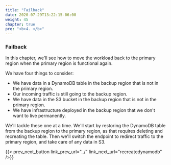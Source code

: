 ```yaml
---
title: "Failback"
date: 2020-07-29T13:22:15-06:00
weight: 45
chapter: true
pre: "<b>4. </b>"
---
```


### Failback

In this chapter, we'll see how to move the workload back to the primary region when the primary region is functional again.

We have four things to consider:

* We have data in a DynamoDB table in the backup region that is not in the primary region.
* Our incoming traffic is still going to the backup region.
* We have data in the S3 bucket in the backup region that is not in the primary region.
* We have infrastructure deployed in the backup region that we don't want to live permanently.

We'll tackle these one at a time.  We'll start by restoring the DynamoDB table from the backup region to the primary region, as that requires deleting and recreating the table.  Then we'll switch the endpoint to redirect traffic to the primary region, and take care of any data in S3.

{{< prev_next_button link_prev_url="../" link_next_url="recreatedynamodb" />}}